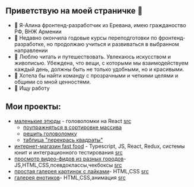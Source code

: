 ## Приветствую на моей страничке 👋


- 🔭 Я-Алина фронтенд-разработчик из Еревана, имею гражданоство РФ, ВНЖ Армении
- 🌱 Недавно окончила годовые курсы переподготовки по фронтенд-разработке, но продолжаю учиться и развиваться в выбранном направлении
- 👯 Люблю читать и путешествовать. Увлекаюсь искусством и живописью. Убеждена, что вещи, с которыми мы взаимодействуем каждый день, должны быть не только удобными, но и красивыми.
- 🤔 Хотела бы найти команду с прозрачными и четкими целями и общими со мной ценностями.
- 💬 Ищу работу
  
## Мои проекты:
- [маленькие этюды](https://alinabrode.github.io/small_etudes/) - головоломки на React [src](https://github.com/AlinaBrode/small_etudes)
  - [поупражняться в сортировке массива](https://alinabrode.github.io/small_etudes/sort_brainteaser/)
  - [решить головоломку](https://alinabrode.github.io/small_etudes/toggle_color_brainteaser/)
  - [таблица "перекрась квадраты"](https://alinabrode.github.io/switcher_color_squares/)
- [интернет-магазин fast food](https://alinabrode.github.io/stellar-burgers/) - Typescript, JS, React, Redux, системы юнит и интеграционного тестирования [src](https://github.com/AlinaBrode/stellar-burgers)
- [просмотр видео-фидов из разных городов](https://alinabrode.github.io/posmotri_v_okno/)-JS,HTML,CSS,псевдоклассы,чекбоксы [src](https://github.com/AlinaBrode/posmotri_v_okno)
- [простая галерея картинок с лайками](https://alinabrode.github.io/mesto-project-ff)- HTML,CSS [src](https://github.com/AlinaBrode/mesto-project-ff)
- [галерея енотиков](https://alinabrode.github.io/zakrivayuschiy-teg-f/)- HTML,CSS,анимация [src](https://github.com/AlinaBrode/zakrivayuschiy-teg-f)
  
